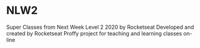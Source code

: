 # NLW2
Super Classes from Next Week Level 2 2020 by Rocketseat
Developed and created by Rocketseat
Proffy project for teaching and learning classes on-line
